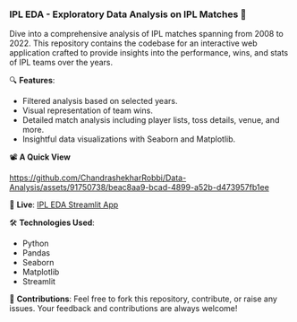 

### IPL EDA - Exploratory Data Analysis on IPL Matches 🏏

Dive into a comprehensive analysis of IPL matches spanning from 2008 to 2022. This repository contains the codebase for an interactive web application crafted to provide insights into the performance, wins, and stats of IPL teams over the years.

🔍 **Features**:
- Filtered analysis based on selected years.
- Visual representation of team wins.
- Detailed match analysis including player lists, toss details, venue, and more.
- Insightful data visualizations with Seaborn and Matplotlib.

📽️ **A Quick View**


https://github.com/ChandrashekharRobbi/Data-Analysis/assets/91750738/beac8aa9-bcad-4899-a52b-d473957fb1ee




🚀 **Live**: [IPL EDA Streamlit App](https://chandrashekharrobbi-eda-ipl.streamlit.app/)



🛠 **Technologies Used**: 
- Python
- Pandas
- Seaborn
- Matplotlib
- Streamlit

🙌 **Contributions**: 
Feel free to fork this repository, contribute, or raise any issues. Your feedback and contributions are always welcome!
